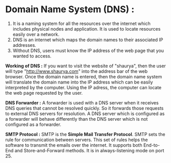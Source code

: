 # Domain Name System (DNS) :

1. It is a naming system for all the resources over the internet which includes physical nodes and application. It is used to locate resources easily over a network.
2. DNS is an internet which maps the domain names to their associated IP addresses.
3. Without DNS, users must know the IP address of the web page that you wanted to access.


**Working of DNS :**
If you want to visit the website of "shaurya", then the user will type "http://www.shaurya.com" into the address bar of the web browser. Once the domain name is entered, then the domain name system will translate the domain name into the IP address which can be easily interpreted by the computer. Using the IP adress, the computer can locate the web page requested by the user.


**DNS Forwarder :** A forwarder is used with a DNS server when it receives DNS queries that cannot be resolved quickly. So it forwards those requests to external DNS servers for resolution. A DNS server which is configured as a forwarder will behave differently than the DNS server which is not configured as a forwarder.


**SMTP Protocol :** SMTP is the **Simple Mail Transfer Protocol**. SMTP sets the rule for communication between servers. This set of rules helps the software to transmit the emails over the internet. It supports both End-to-End  and Store-and-Forward methods. It is in always-listening mode on port 25.

